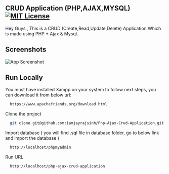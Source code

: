 ## CRUD Application (PHP,AJAX,MYSQL) [![MIT License](https://img.shields.io/badge/License-MIT-green.svg)](https://choosealicense.com/licenses/mit/)
Hey Guys , This is a CRUD (Create,Read,Update,Delete) Application Which is made using PHP + Ajax & Mysql.


## Screenshots

![App Screenshot](https://i.imgur.com/lhF5aQU.png)


## Run Locally
You must have installed Xampp on your system to follow next steps, you can download it from below url:
```bash
  https://www.apachefriends.org/download.html
```

Clone the project

```bash
  git clone git@github.com:iamjayrajsinh/Php-Ajax-Crud-Application.git
```

Import database ( you will find .sql file in database folder, go to below link and import the database )
 
```bash
  http://localhost/phpmyadmin
```

Run URL

```bash
  http://localhost/php-ajax-crud-application
```
